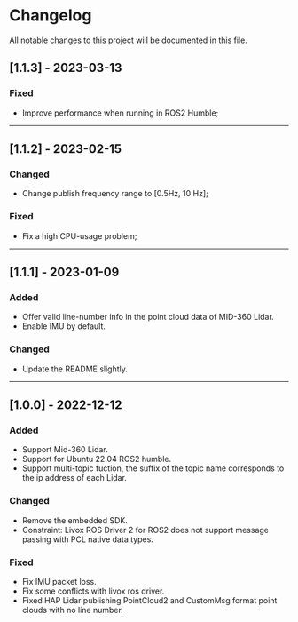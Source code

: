 # Changelog

All notable changes to this project will be documented in this file.

## [1.1.3] - 2023-03-13
### Fixed
- Improve performance when running in ROS2 Humble;

--- 
## [1.1.2] - 2023-02-15
### Changed
- Change publish frequency range to [0.5Hz, 10 Hz];
### Fixed
- Fix a high CPU-usage problem;

--- 
## [1.1.1] - 2023-01-09
### Added
- Offer valid line-number info in the point cloud data of MID-360 Lidar.
- Enable IMU by default.
### Changed
- Update the README slightly.

--- 
## [1.0.0] - 2022-12-12
### Added
- Support Mid-360 Lidar.
- Support for Ubuntu 22.04 ROS2 humble.
- Support multi-topic fuction, the suffix of the topic name corresponds to the ip address of each Lidar. 
### Changed
- Remove the embedded SDK.
- Constraint: Livox ROS Driver 2 for ROS2 does not support message passing with PCL native data types.
### Fixed
- Fix IMU packet loss.
- Fix some conflicts with livox ros driver.
- Fixed HAP Lidar publishing PointCloud2 and CustomMsg format point clouds with no line number.
